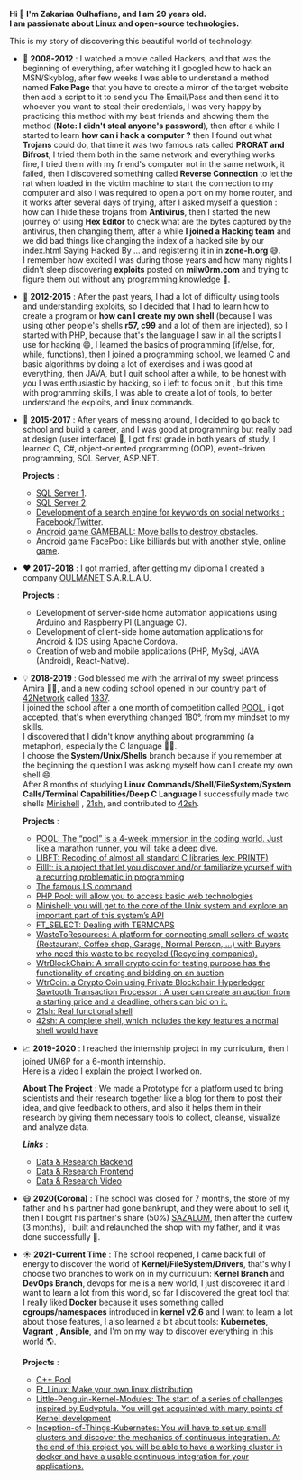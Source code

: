 **Hi 👋 I'm Zakariaa Oulhafiane, and I am 29 years old.**  
**I am passionate about Linux and open-source technologies.**

This is my story of discovering this beautiful world of technology:

- 🔭 **2008-2012** : I watched a movie called Hackers, and that was the beginning of everything, after watching it I googled how to hack an MSN/Skyblog, after few weeks I was able to understand a method named **Fake Page** that you have to create a mirror of the target website then add a script to it to send you The Email/Pass and then send it to whoever you want to steal their credentials, I was very happy by practicing this method with my best friends and showing them the method (**Note: I didn't steal anyone's password**), then after a while I started to learn **how can i hack a computer ?** then I found out what **Trojans** could do, that time it was two famous rats called **PRORAT and Bifrost**, I tried them both in the same network and everything works fine, I tried them with my friend's computer not in the same network, it failed, then I discovered something called **Reverse Connection** to let the rat when loaded in the victim machine to start the connection to my computer and also I was required to open a port on my home router, and it works after several days of trying, after I asked myself a question : how can I hide these trojans from **Antivirus**, then I started the new journey of using **Hex Editor** to check what are the bytes captured by the antivirus, then changing them, after a while **I joined a Hacking team** and we did bad things like changing the index of a hacked site by our index.html Saying Hacked By ... and registering it in in **zone-h.org** 😅.  
  I remember how excited I was during those years and how many nights I didn't sleep discovering **exploits** posted on **milw0rm.com** and trying to figure them out without any programming knowledge 🤔.

- 🌱 **2012-2015** : After the past years, I had a lot of difficulty using tools and understanding exploits, so I decided that I had to learn how to create a program or **how can I create my own shell** (because I was using other people's shells **r57, c99** and a lot of them are injected), so I started with PHP, because that's the language I saw in all the scripts I use for hacking 😄, I learned the basics of programming (if/else, for, while, functions), then I joined a programming school, we learned C and basic algorithms by doing a lot of exercises and i was good at everything, then JAVA, but I quit school after a while, to be honest with you I was enthusiastic by hacking, so i left to focus on it , but this time with programming skills, I was able to create a lot of tools, to better understand the exploits, and linux commands.

- 🤔 **2015-2017** : After years of messing around, I decided to go back to school and build a career, and I was good at programming but really bad at design (user interface) 🤣, I got first grade in both years of study, I learned C, C#, object-oriented programming (OOP), event-driven programming, SQL Server, ASP.NET.  

  **Projects** : 
   - [SQL Server 1](https://github.com/oulhafiane/my-reports/blob/master/Syst%C3%A8me-de-Gestion-de-Bases-de-Donn%C3%A9es-Relationnelles-1.pdf).  
   - [SQL Server 2](https://github.com/oulhafiane/my-reports/blob/master/Syst%C3%A8me-de-Gestion-de-Bases-de-Donn%C3%A9es-Relationnelles-2.pdf).  
   - [Development of a search engine for keywords on social networks : Facebook/Twitter](https://github.com/oulhafiane/my-reports/blob/master/Rapport-De-Stage-Blue_Fountain.pdf).  
   - [Android game GAMEBALL: Move balls to destroy obstacles](https://github.com/oulhafiane/game-ball).  
   - [Android game FacePool: Like billiards but with another style, online game](https://github.com/oulhafiane/my-reports/blob/master/facepool.pdf).   

- ❤️ **2017-2018** : I got married, after getting my diploma I created a company [OULMANET](https://charika.ma/societe-oulmanet-734218) S.A.R.L.A.U.  
  
  **Projects** :  
   - Development of server-side home automation applications using Arduino and Raspberry PI (Language C).  
   - Development of client-side home automation applications for Android & IOS using Apache Cordova.  
   - Creation of web and mobile applications (PHP, MySql, JAVA (Android), React-Native).  

- 💡 **2018-2019** : God blessed me with the arrival of my sweet princess Amira 👶🏻, and a new coding school opened in our country part of [42Network](https://twitter.com/42Network) called [1337](https://twitter.com/1337FIL).  
  I joined the school after a one month of competition called [POOL](https://github.com/oulhafiane/1337-42-Pool), i got accepted, that's when everything changed 180°, from my mindset to my skills.  
  I discovered that I didn't know anything about programming (a metaphor), especially the C language 🤣🤣.  
  I choose the **System/Unix/Shells** branch because if you remember at the beginning the question I was asking myself how can I create my own shell 😄.  
  After 8 months of studying **Linux Commands/Shell/FileSystem/System Calls/Terminal Capabilities/Deep C Language** I successfully made two shells [Minishell](https://github.com/oulhafiane/1337-42-minishell) , [21sh](https://github.com/oulhafiane/1337-42-21sh), and contributed to [42sh](https://github.com/karimstm/42sh).  
  
  **Projects** :   
    - [POOL: The “pool” is a 4-week immersion in the coding world. Just like a marathon runner, you will take a deep dive.](https://github.com/oulhafiane/1337-42-Pool)
    - [LIBFT: Recoding of almost all standard C libraries (ex: PRINTF)](https://github.com/oulhafiane/1337-42-libft)
    - [FillIt: is a project that let you discover and/or familiarize yourself with a recurring problematic in programming ](https://github.com/oulhafiane/1337-42-fillit)
    - [The famous LS command](https://github.com/oulhafiane/1337-42-ls)
    - [PHP Pool: will allow you to access basic web technologies](https://github.com/oulhafiane/1337-42-PHP-Rush00)
    - [Minishell: you will get to the core of the Unix system and explore an important part of this system’s API](https://github.com/oulhafiane/1337-42-minishell)
    - [FT_SELECT: Dealing with TERMCAPS](https://github.com/oulhafiane/1337-42-ft_select)
    - [WasteToResources: A platform for connecting small sellers of waste (Restaurant, Coffee shop, Garage, Normal Person, ...) with Buyers who need this waste to be recycled (Recycling companies).](https://github.com/oulhafiane/WasteToResources)
    - [WtrBlockChain: A small crypto coin for testing purpose has the functionality of creating and bidding on an auction](https://github.com/oulhafiane/WtrBlockChain)
    - [WtrCoin: a Crypto Coin using Private Blockchain Hyperledger Sawtooth Transaction Processor : A user can create an auction from a starting price and a deadline, others can bid on it.](https://github.com/oulhafiane/WtrCoin)
    - [21sh: Real functional shell](https://github.com/oulhafiane/1337-42-21sh)
    - [42sh: A complete shell, which includes the key features a normal shell would have](https://github.com/karimstm/42sh)

- 📈 **2019-2020** : I reached the internship project in my curriculum, then I joined UM6P for a 6-month internship.  
    Here is a [video](https://www.youtube.com/watch?v=MoI36nmzWmo&feature=youtu.be) I explain the project I worked on.  
  
  **About The Project** :
    We made a Prototype for a platform used to bring scientists and their research together like a blog for them to post their idea, and give feedback to others,
    and also it helps them in their research by giving them necessary tools to collect, cleanse, visualize and analyze data.  

  ***Links*** : 
    - [Data & Research Backend](https://github.com/oulhafiane/Data-Research-Platform-Front-end)
    - [Data & Research Frontend](https://github.com/oulhafiane/Data-Research-Platform/)
    - [Data & Research Video](https://www.youtube.com/watch?v=MoI36nmzWmo&feature=youtu.be)

- 😷 **2020(Corona)** : The school was closed for 7 months, the store of my father and his partner had gone bankrupt, and they were about to sell it, then I bought his partner's share (50%) [SAZALUM](https://charika.ma/societe-sazalum-493799), then after the curfew (3 months), I built and relaunched the shop with my father, and it was done successfully 🤑.

- ☀️ **2021-Current Time** : The school reopened, I came back full of energy to discover the world of **Kernel/FileSystem/Drivers**, that's why I choose two branches to work on in my curriculum: **Kernel Branch** and **DevOps Branch**, devops for me is a new world, I just discovered it and I want to learn a lot from this world, so far I discovered the great tool that I really liked **Docker** because it uses something called **cgroups/namespaces** introduced in **kernel v2.6** and I want to learn a lot about those features, I also learned a bit about tools: **Kubernetes**, **Vagrant** , **Ansible**, and I'm on my way to discover everything in this world 🌎.

  **Projects** :   
    - [C++ Pool](https://github.com/oulhafiane/1337_42_CPP_POOL)
    - [Ft_Linux: Make your own linux distribution](https://github.com/oulhafiane/1337-42-ft_linux)
    - [Little-Penguin-Kernel-Modules: The start of a series of challenges inspired by Eudyptula. You will get acquainted with many points of Kernel development](https://github.com/oulhafiane/1337_42_little-penguin-1-kernel-modules)
    - [Inception-of-Things-Kubernetes: You will have to set up small clusters and discover the mechanics of continuous integration. At the end of this project you will be able to have a working cluster in docker and have a usable continuous integration for your applications.](https://github.com/oulhafiane/1337_42_Inception-of-Things-Kubernetes)
